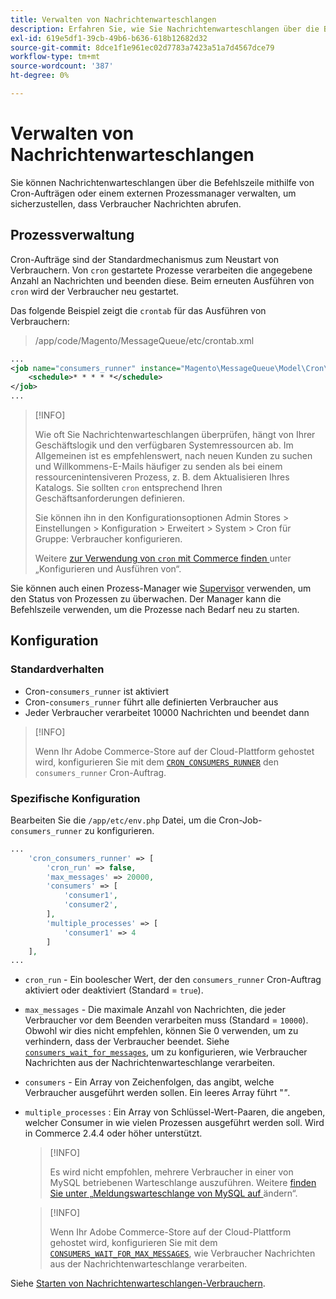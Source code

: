 ```yaml
---
title: Verwalten von Nachrichtenwarteschlangen
description: Erfahren Sie, wie Sie Nachrichtenwarteschlangen über die Befehlszeile für Adobe Commerce verwalten können.
exl-id: 619e5df1-39cb-49b6-b636-618b12682d32
source-git-commit: 8dce1f1e961ec02d7783a7423a51a7d4567dce79
workflow-type: tm+mt
source-wordcount: '387'
ht-degree: 0%

---
```


# Verwalten von Nachrichtenwarteschlangen

Sie können Nachrichtenwarteschlangen über die Befehlszeile mithilfe von Cron-Aufträgen oder einem externen Prozessmanager verwalten, um sicherzustellen, dass Verbraucher Nachrichten abrufen.

## Prozessverwaltung

Cron-Aufträge sind der Standardmechanismus zum Neustart von Verbrauchern. Von `cron` gestartete Prozesse verarbeiten die angegebene Anzahl an Nachrichten und beenden diese. Beim erneuten Ausführen von `cron` wird der Verbraucher neu gestartet.

Das folgende Beispiel zeigt die `crontab` für das Ausführen von Verbrauchern:

> /app/code/Magento/MessageQueue/etc/crontab.xml

```xml
...
<job name="consumers_runner" instance="Magento\MessageQueue\Model\Cron\ConsumersRunner" method="run">
    <schedule>* * * * *</schedule>
</job>
...
```

>[!INFO]
>
>Wie oft Sie Nachrichtenwarteschlangen überprüfen, hängt von Ihrer Geschäftslogik und den verfügbaren Systemressourcen ab. Im Allgemeinen ist es empfehlenswert, nach neuen Kunden zu suchen und Willkommens-E-Mails häufiger zu senden als bei einem ressourcenintensiveren Prozess, z. B. dem Aktualisieren Ihres Katalogs. Sie sollten `cron` entsprechend Ihren Geschäftsanforderungen definieren.
>
>Sie können ihn in den Konfigurationsoptionen Admin Stores > Einstellungen > Konfiguration > Erweitert > System > Cron für Gruppe: Verbraucher konfigurieren.
>
>Weitere [ zur Verwendung von `cron` mit Commerce finden ](../cli/configure-cron-jobs.md) unter „Konfigurieren und Ausführen von“.

Sie können auch einen Prozess-Manager wie [Supervisor](https://supervisord.readthedocs.io/en/latest/) verwenden, um den Status von Prozessen zu überwachen. Der Manager kann die Befehlszeile verwenden, um die Prozesse nach Bedarf neu zu starten.

## Konfiguration

### Standardverhalten

- Cron-`consumers_runner` ist aktiviert
- Cron-`consumers_runner` führt alle definierten Verbraucher aus
- Jeder Verbraucher verarbeitet 10000 Nachrichten und beendet dann

>[!INFO]
>
>Wenn Ihr Adobe Commerce-Store auf der Cloud-Plattform gehostet wird, konfigurieren Sie mit dem [`CRON_CONSUMERS_RUNNER`](https://experienceleague.adobe.com/docs/commerce-cloud-service/user-guide/configure/env/stage/variables-deploy.html?lang=de#cron_consumers_runner) den `consumers_runner` Cron-Auftrag.

### Spezifische Konfiguration

Bearbeiten Sie die `/app/etc/env.php` Datei, um die Cron-Job-`consumers_runner` zu konfigurieren.

```php
...
    'cron_consumers_runner' => [
        'cron_run' => false,
        'max_messages' => 20000,
        'consumers' => [
            'consumer1',
            'consumer2',
        ],
        'multiple_processes' => [
            'consumer1' => 4
        ]
    ],
...
```

- `cron_run` - Ein boolescher Wert, der den `consumers_runner` Cron-Auftrag aktiviert oder deaktiviert (Standard = `true`).
- `max_messages` - Die maximale Anzahl von Nachrichten, die jeder Verbraucher vor dem Beenden verarbeiten muss (Standard = `10000`). Obwohl wir dies nicht empfehlen, können Sie 0 verwenden, um zu verhindern, dass der Verbraucher beendet. Siehe [`consumers_wait_for_messages`](../reference/config-reference-envphp.md#consumerswaitformessages), um zu konfigurieren, wie Verbraucher Nachrichten aus der Nachrichtenwarteschlange verarbeiten.
- `consumers` - Ein Array von Zeichenfolgen, das angibt, welche Verbraucher ausgeführt werden sollen. Ein leeres Array führt &quot;*&quot;*.
- `multiple_processes` : Ein Array von Schlüssel-Wert-Paaren, die angeben, welcher Consumer in wie vielen Prozessen ausgeführt werden soll. Wird in Commerce 2.4.4 oder höher unterstützt.

  >[!INFO]
  >
  >Es wird nicht empfohlen, mehrere Verbraucher in einer von MySQL betriebenen Warteschlange auszuführen. Weitere [ finden Sie unter „Meldungswarteschlange von MySQL auf ](https://developer.adobe.com/commerce/php/development/components/message-queues/#change-message-queue-from-mysql-to-amqp) ändern“.

  >[!INFO]
  >
  >Wenn Ihr Adobe Commerce-Store auf der Cloud-Plattform gehostet wird, konfigurieren Sie mit dem [`CONSUMERS_WAIT_FOR_MAX_MESSAGES`](https://experienceleague.adobe.com/docs/commerce-cloud-service/user-guide/configure/env/stage/variables-deploy.html?lang=de#consumers_wait_for_max_messages), wie Verbraucher Nachrichten aus der Nachrichtenwarteschlange verarbeiten.

Siehe [Starten von Nachrichtenwarteschlangen-Verbrauchern](../cli/start-message-queues.md).
